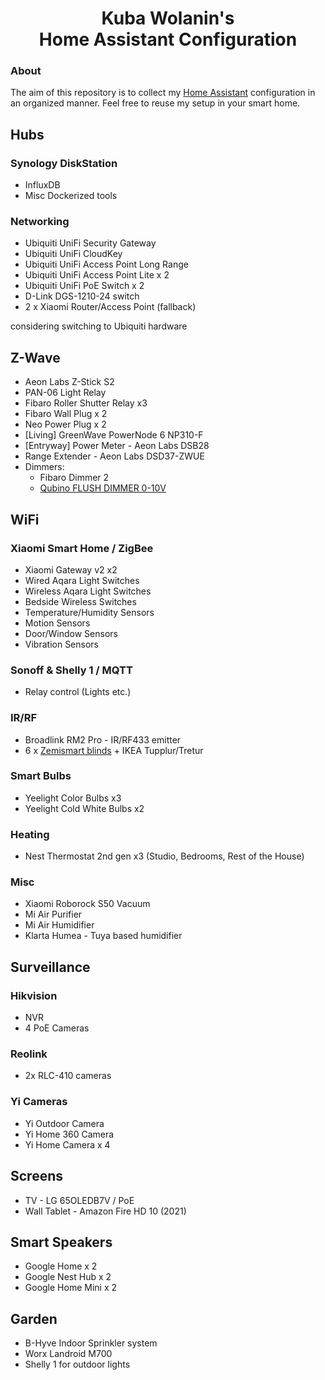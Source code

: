 
<h1 align="center">
  Kuba Wolanin's
  <br>
  Home Assistant Configuration
</h1>

### About
The aim of this repository is to collect my [Home Assistant](https://home-assistant.io/) configuration in an organized manner.
Feel free to reuse my setup in your smart home.

## Hubs



### Synology DiskStation

- InfluxDB
- Misc Dockerized tools

### Networking

- Ubiquiti UniFi Security Gateway
- Ubiquiti UniFi CloudKey
- Ubiquiti UniFi Access Point Long Range
- Ubiquiti UniFi Access Point Lite x 2
- Ubiquiti UniFi PoE Switch x 2
- D-Link DGS-1210-24 switch
- 2 x Xiaomi Router/Access Point (fallback)

considering switching to Ubiquiti hardware

## Z-Wave

- Aeon Labs Z-Stick S2
- PAN-06 Light Relay
- Fibaro Roller Shutter Relay x3
- Fibaro Wall Plug x 2
- Neo Power Plug x 2
- [Living] GreenWave PowerNode 6 NP310-F
- [Entryway] Power Meter - Aeon Labs DSB28
- Range Extender - Aeon Labs DSD37-ZWUE
- Dimmers:
    - Fibaro Dimmer 2
    - [Qubino FLUSH DIMMER 0-10V](http://qubino.com/products/flush-dimmer0-10v/)

## WiFi

### Xiaomi Smart Home / ZigBee

- Xiaomi Gateway v2 x2
- Wired Aqara Light Switches
- Wireless Aqara Light Switches
- Bedside Wireless Switches
- Temperature/Humidity Sensors
- Motion Sensors
- Door/Window Sensors
- Vibration Sensors

### Sonoff & Shelly 1 / MQTT

- Relay control (Lights etc.)

### IR/RF

- Broadlink RM2 Pro - IR/RF433 emitter
- 6 x [Zemismart blinds](https://aliexpress.com/item/32831659947.html?spm=a2g0s.9042311.0.0.27425c0fnSGdIm) + IKEA Tupplur/Tretur

### Smart Bulbs

- Yeelight Color Bulbs x3
- Yeelight Cold White Bulbs x2

### Heating

- Nest Thermostat 2nd gen x3 (Studio, Bedrooms, Rest of the House)

### Misc

- Xiaomi Roborock S50 Vacuum
- Mi Air Purifier
- Mi Air Humidifier
- Klarta Humea - Tuya based humidifier

## Surveillance

### Hikvision

- NVR
- 4 PoE Cameras

### Reolink

- 2x RLC-410 cameras

### Yi Cameras

- Yi Outdoor Camera
- Yi Home 360 Camera
- Yi Home Camera x 4

## Screens

- TV - LG 65OLEDB7V / PoE
- Wall Tablet - Amazon Fire HD 10 (2021)

## Smart Speakers

- Google Home x 2
- Google Nest Hub x 2
- Google Home Mini x 2

## Garden

- B-Hyve Indoor Sprinkler system
- Worx Landroid M700
- Shelly 1 for outdoor lights

